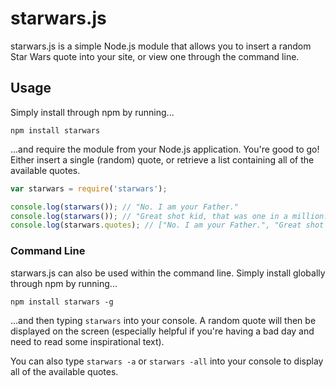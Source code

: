 # starwars.js

starwars.js is a simple Node.js module that allows you to insert a random Star Wars quote into your site, or view one through the command line.

## Usage

Simply install through npm by running...

    npm install starwars

...and require the module from your Node.js application. You're good to go! Either insert a single (random) quote, or retrieve a list containing all of the available quotes.

```javascript
var starwars = require('starwars');

console.log(starwars()); // "No. I am your Father."
console.log(starwars()); // "Great shot kid, that was one in a million."
console.log(starwars.quotes); // ["No. I am your Father.", "Great shot kid, that was one in a million.",...]
```

### Command Line

starwars.js can also be used within the command line. Simply install globally through npm by running...

    npm install starwars -g

...and then typing `starwars` into your console. A random quote will then be displayed on the screen (especially helpful if you're having a bad day and need to read some inspirational text).

You can also type `starwars -a` or `starwars -all` into your console to display all of the available quotes.
